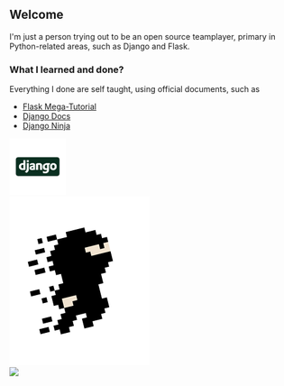 ## Welcome
I'm just a person trying out to be an open source teamplayer, primary in Python-related areas, such as Django and Flask.

### What I learned and done?

Everything I done are self taught, using official documents, such as 

<ul>
  <li><a href="https://blog.miguelgrinberg.com/post/the-flask-mega-tutorial-part-i-hello-world">Flask Mega-Tutorial</a></li>
  <li><a href="https://docs.djangoproject.com/en/5.0/">Django Docs</a></li>
  <li><a href="https://django-ninja.dev/">Django Ninja</a></li>
</ul>

<div class="row">
  <div class="column">
    <a href="https://docs.djangoproject.com/en/5.0/">
 <img src="/images/django_logo.png" width="100" height="100"/>
</a>
  </div>
  <div class="column">
    <a href="https://django-ninja.dev/">
 <img src="/images/django_ninja_logo.png" />
</a>
  </div>
  <div class="column">
    <a href="[your landing page url](https://blog.miguelgrinberg.com/post/the-flask-mega-tutorial-part-i-hello-world)">
 <img src="/images/" />
</a>
  </div>
</div>

